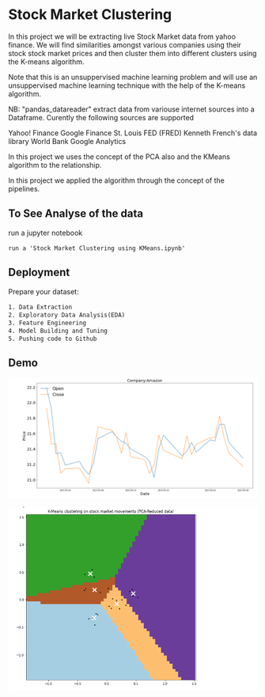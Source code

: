 
# Stock Market Clustering

In this project we will be extracting live Stock Market data from yahoo finance. We will find similarities amongst various companies using their stock stock market prices and then cluster them into different clusters using the K-means algorithm.

Note that this is an unsuppervised machine learning problem and will use an unsuppervised machine learning technique with the help of the K-means algorithm.

NB: "pandas_datareader" extract data from variouse internet sources into a Dataframe. Curently the following sources are supported

Yahoo! Finance
Google Finance
St. Louis FED (FRED)
Kenneth French's data library
World Bank
Google Analytics

In this project we uses the concept of the PCA also and the KMeans algorithm to the relationship.

In this project we applied the algorithm through the concept of the pipelines.

## To See Analyse of the data
run a jupyter notebook
```
run a 'Stock Market Clustering using KMeans.ipynb'
```
## Deployment
Prepare your dataset:
```
1. Data Extraction
2. Exploratory Data Analysis(EDA)
3. Feature Engineering
4. Model Building and Tuning
5. Pushing code to Github
```


## Demo

![App Screenshot](https://raw.githubusercontent.com/Franky-Saxena/Stock-Market-Clustering/main/Untitled1.png)

![App Screenshot](https://raw.githubusercontent.com/Franky-Saxena/Stock-Market-Clustering/main/Untitled2.png)


